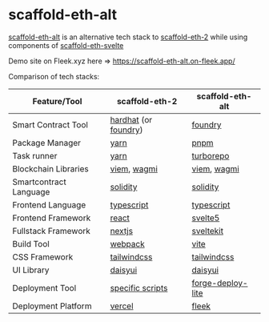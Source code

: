 # scaffold-eth-alt

[scaffold-eth-alt](https://github.com/zapaz/scaffold-eth-alt) is an alternative tech stack to [scaffold-eth-2](https://github.com/scaffold-eth/scaffold-eth-2) while using components of [scaffold-eth-svelte](https://github.com/ByteAtATime/scaffold-eth-svelte)

Demo site on Fleek.xyz here => https://scaffold-eth-alt.on-fleek.app/

Comparison of tech stacks:

| Feature/Tool           | scaffold-eth-2                          | scaffold-eth-alt                          |
|------------------------|-------------------------------------------|-----------------------------------------|
| Smart Contract Tool    | [hardhat](https://hardhat.org/) (or [foundry](https://getfoundry.sh/)) | [foundry](https://getfoundry.sh/)         |
| Package Manager        | [yarn](https://yarnpkg.com/)            | [pnpm](https://pnpm.io/)                  |
| Task runner            | [yarn](https://yarnpkg.com/)            | [turborepo](https://turborepo.org/)       |
| Blockchain Libraries   | [viem](https://viem.sh/), [wagmi](https://wagmi.sh/) | [viem](https://viem.sh/), [wagmi](https://wagmi.sh/) |
| Smartcontract Language | [solidity](https://soliditylang.org/)   | [solidity](https://soliditylang.org/)     |
| Frontend Language      | [typescript](https://www.typescriptlang.org/) | [typescript](https://www.typescriptlang.org/) |
| Frontend Framework     | [react](https://reactjs.org/)           | [svelte5](https://svelte.dev/)            |
| Fullstack Framework    | [nextjs](https://nextjs.org/)           | [sveltekit](https://kit.svelte.dev/)      |
| Build Tool             | [webpack](https://webpack.js.org/)      | [vite](https://vitejs.dev/)               |
| CSS Framework          | [tailwindcss](https://tailwindcss.com/) | [tailwindcss](https://tailwindcss.com/)   |
| UI Library             | [daisyui](https://daisyui.com/)         | [daisyui](https://daisyui.com/)           |
| Deployment Tool        | [specific scripts](https://github.com/scaffold-eth/scaffold-eth-2/tree/main/packages/hardhat/deploy) | [forge-deploy-lite](https://github.com/zapaz/forge-deploy-lite) |
| Deployment Platform    | [vercel](https://vercel.com/)           | [fleek](https://fleek.xyz/)               |